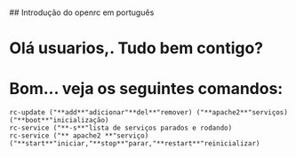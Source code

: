 <br>## Introdução do openrc em português</br>
# Olá usuarios,. Tudo bem contigo?
# Bom... veja os seguintes comandos:
```
rc-update ("**add**"adicionar"**del**"remover) ("**apache2**"serviços) ("**boot**"inicialização)
rc-service ("**-s**"lista de serviços parados e rodando)
rc-service ("** apache2 **"serviço) ("**start**"iniciar,"**stop**"parar,"**restart**"reinicializar)
```
